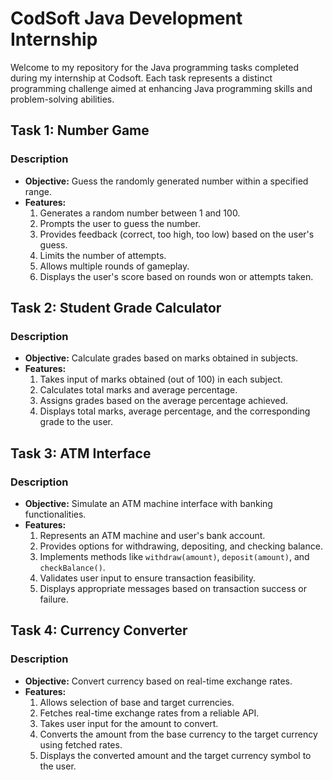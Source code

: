 # CodSoft Java Development Internship

Welcome to my repository for the Java programming tasks completed during my internship at Codsoft. Each task represents a distinct programming challenge aimed at enhancing Java programming skills and problem-solving abilities.

## Task 1: Number Game

### Description
- **Objective:** Guess the randomly generated number within a specified range.
- **Features:**
  1. Generates a random number between 1 and 100.
  2. Prompts the user to guess the number.
  3. Provides feedback (correct, too high, too low) based on the user's guess.
  4. Limits the number of attempts.
  5. Allows multiple rounds of gameplay.
  6. Displays the user's score based on rounds won or attempts taken.

## Task 2: Student Grade Calculator

### Description
- **Objective:** Calculate grades based on marks obtained in subjects.
- **Features:**
  1. Takes input of marks obtained (out of 100) in each subject.
  2. Calculates total marks and average percentage.
  3. Assigns grades based on the average percentage achieved.
  4. Displays total marks, average percentage, and the corresponding grade to the user.

## Task 3: ATM Interface

### Description
- **Objective:** Simulate an ATM machine interface with banking functionalities.
- **Features:**
  1. Represents an ATM machine and user's bank account.
  2. Provides options for withdrawing, depositing, and checking balance.
  3. Implements methods like `withdraw(amount)`, `deposit(amount)`, and `checkBalance()`.
  4. Validates user input to ensure transaction feasibility.
  5. Displays appropriate messages based on transaction success or failure.

## Task 4: Currency Converter

### Description
- **Objective:** Convert currency based on real-time exchange rates.
- **Features:**
  1. Allows selection of base and target currencies.
  2. Fetches real-time exchange rates from a reliable API.
  3. Takes user input for the amount to convert.
  4. Converts the amount from the base currency to the target currency using fetched rates.
  5. Displays the converted amount and the target currency symbol to the user.
